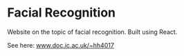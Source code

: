 # Facial Recognition
Website on the topic of facial recognition. Built using React.

See here: www.doc.ic.ac.uk/~hh4017
